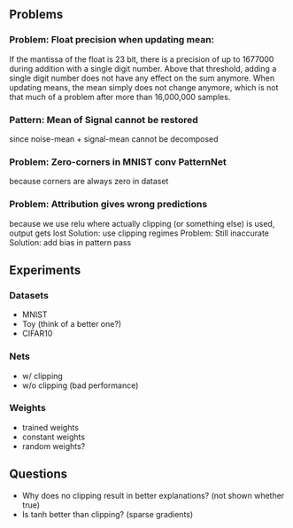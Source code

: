 ## Problems
### Problem: Float precision when updating mean:
If the mantissa of the float is 23 bit, there is a precision of up to 1677000 during addition with a single digit number.
Above that threshold, adding a single digit number does not have any effect on the sum anymore.
When updating means, the mean simply does not change anymore, which is not that much of a problem after more than 16,000,000 samples.

### Pattern: Mean of Signal cannot be restored
since noise-mean + signal-mean cannot be decomposed

### Problem: Zero-corners in MNIST conv PatternNet
because corners are always zero in dataset

### Problem: Attribution gives wrong predictions
because we use relu where actually clipping (or something else) is used, output gets lost
Solution: use clipping regimes
Problem: Still inaccurate
Solution: add bias in pattern pass

## Experiments

### Datasets
- MNIST
- Toy  (think of a better one?)
- CIFAR10

### Nets
- w/ clipping
- w/o clipping (bad performance)

### Weights
- trained weights
- constant weights
- random weights?

## Questions

- Why does no clipping result in better explanations? (not shown whether true)
- Is tanh better than clipping? (sparse gradients)
